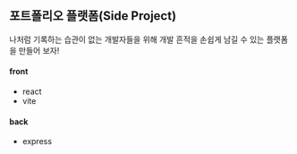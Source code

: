 ## 포트폴리오 플랫폼(Side Project)

나처럼 기록하는 습관이 없는 개발자들을 위해 개발 흔적을 손쉽게 남길 수 있는 플랫폼을 만들어 보자!

#### front

- react
- vite

#### back

- express
